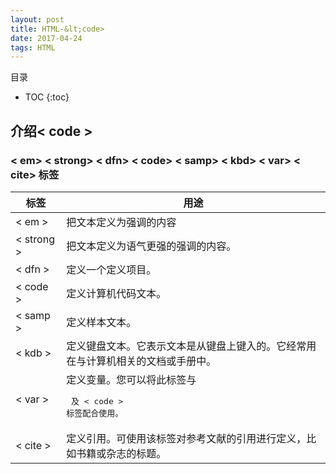 ```yaml
---
layout: post
title: HTML-&lt;code>
date: 2017-04-24
tags: HTML 
---
```


目录

* TOC 
{:toc}

## 介绍< code >

### < em> < strong> < dfn> < code> < samp> < kbd> < var> < cite> 标签

| 标签        | 用途   |  
| --------   | -----  | 
| < em >    | 	把文本定义为强调的内容 |  
| < strong >        |   把文本定义为语气更强的强调的内容。   | 
| < dfn >       |    定义一个定义项目。    | 
| < code >    | 定义计算机代码文本。|
| < samp > | 定义样本文本。|
| < kdb >  | 定义键盘文本。它表示文本是从键盘上键入的。它经常用在与计算机相关的文档或手册中。|
| < var >  | 定义变量。您可以将此标签与 <pre> 及 < code > 标签配合使用。| 
| < cite > | 定义引用。可使用该标签对参考文献的引用进行定义，比如书籍或杂志的标题。 |

